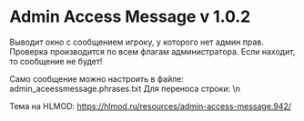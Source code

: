 # Admin Access Message v 1.0.2
Выводит окно с сообщением игроку, у которого нет админ прав.
Проверка производится по всем флагам администратора. Если находит, то сообщение не будет! 

Само сообщение можно настроить в файле: admin_aceessmessage.phrases.txt
Для переноса строки: \n

Тема на HLMOD: https://hlmod.ru/resources/admin-access-message.942/
